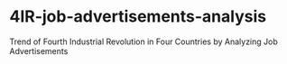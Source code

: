 # 4IR-job-advertisements-analysis
Trend of Fourth Industrial Revolution in Four Countries by Analyzing Job Advertisements
